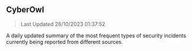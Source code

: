 ## CyberOwl 
> Last Updated 28/10/2023 01:37:52 


A daily updated summary of the most frequent types of security incidents currently being reported from different sources.

